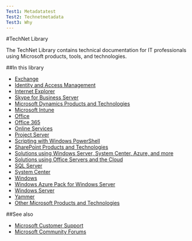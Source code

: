 ```yaml
---
Test1: Metadatatest
Test2: Technetmetadata
Test3: Why
---
```

#TechNet Library

The TechNet Library contains technical documentation for IT professionals using Microsoft products, tools, and technologies.

##In this library

<ul>
<li>
<a href="https://int.technet.microsoft.com/en-us/library/aa996058(v=exchg.150).aspx">Exchange</a>
</li>
<li>
<a href="https://int.technet.microsoft.com/en-us/library/mt126702.aspx">Identity and Access Management</a>
</li>
<li>
<a href="https://int.technet.microsoft.com/en-us/library/hh781013.aspx">Internet Explorer</a>
</li>
<li>
<a href="https://int.technet.microsoft.com/en-us/library/gg293124.aspx">Skype for Business Server</a>
</li>
<li>
<a href="https://int.technet.microsoft.com/en-us/library/dn383731.aspx">Microsoft Dynamics Products and Technologies</a>
</li>
<li>
<a href="https://int.technet.microsoft.com/en-us/library/jj676587.aspx">Microsoft Intune</a>
</li>
<li>
<a href="https://int.technet.microsoft.com/en-us/library/dn789490(v=office.12).aspx">Office</a>
</li>
<li>
<a href="https://int.technet.microsoft.com/en-us/library/gg681899(v=office.12).aspx">Office 365</a>
</li>
<li>
<a href="https://int.technet.microsoft.com/en-us/library/cc498720.aspx">Online Services</a>
</li>
<li>
<a href="https://int.technet.microsoft.com/en-us/library/fp179724.aspx">Project Server</a>
</li>
<li>
<a href="https://int.technet.microsoft.com/en-us/library/bb978526.aspx">Scripting with Windows PowerShell</a>
</li>
<li>
<a href="https://int.technet.microsoft.com/en-us/library/fp179725.aspx">SharePoint Products and Technologies</a>
</li>
<li>
<a href="https://int.technet.microsoft.com/en-us/library/solutions.aspx">Solutions using Windows Server, System Center, Azure, and more</a>
</li>
<li>
<a href="https://int.technet.microsoft.com/en-us/library/dn262744.aspx">Solutions using Office Servers and the Cloud</a>
</li>
<li>
<a href="https://int.technet.microsoft.com/en-us/library/bb545450.aspx">SQL Server</a>
</li>
<li>
<a href="https://int.technet.microsoft.com/en-us/library/cc507089.aspx">System Center</a>
</li>
<li>
<a href="https://int.technet.microsoft.com/en-us/library/cc498727.aspx">Windows</a>
</li>
<li>
<a href="https://int.technet.microsoft.com/en-us/library/dn296435.aspx">Windows Azure Pack for Windows Server</a>
</li>
<li>
<a href="https://int.technet.microsoft.com/en-us/library/bb625087.aspx">Windows Server</a>
</li>
<li>
<a href="https://int.technet.microsoft.com/en-us/library/dn753681.aspx">Yammer</a>
</li>
<li>
<a href="https://int.technet.microsoft.com/en-us/library/cc440477.aspx">Other Microsoft Products and Technologies</a>
</li>
</ul>

##See also

<ul>
<li>
<a href="http://support.microsoft.com/">Microsoft Customer Support</a>
</li>
<li>
<a href="http://answers.microsoft.com/en-us">Microsoft Community Forums</a>
</li>
</ul>
